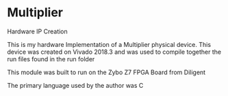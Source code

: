 # Multiplier
Hardware IP Creation


This is my hardware Implementation of a Multiplier physical device. This device was created on Vivado 2018.3 and was used to compile together the run files found in the run folder

This module was built to run on the Zybo Z7 FPGA Board from Diligent

The primary language used by the author was C
